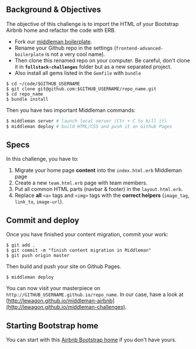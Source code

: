 ## Background & Objectives

The objective of this challenge is to import the HTML of your Bootstrap Airbnb home and refactor the code with ERB.

- Fork our [middleman boilerplate](https://github.com/lewagon/frontend-advanced-boilerplate).
- Rename your Github repo in the settings (`frontend-advanced-boilerplate` is not a very cool name).
- Then clone this renamed repo on your computer. Be careful, don't clone it in **`fullstack-challenges`** folder but as a new separated project.
- Also install all gems listed in the `Gemfile` with `bundle`

```
$ cd ~/code/$GITHUB_USERNAME
$ git clone git@github.com:$GITHUB_USERNAME/repo_name.git
$ cd repo_name
$ bundle install
```

Then you have two important Middleman commands:

```bash
$ middleman server # launch local server (Ctr + C to kill it)
$ middleman deploy # build HTML/CSS and push it on Github Pages
```

## Specs

In this challenge, you have to:

1. Migrate your home page **content** into the `index.html.erb` Middleman page
1. Create a new `team.html.erb` page with team members.
1. Put all common HTML parts (navbar & footer) in the `layout.html.erb`.
1. Replace **all** `<a>` tags and `<img>` tags with the **correct helpers** (`image_tag`, `link_to`, `image-url`).


## Commit and deploy

Once you have finished your content migration, commit your work:

```
$ git add .
$ git commit -m "finish content migration in Middleman"
$ git push origin master
```

Then build and push your site on Github Pages.

```
$ middleman deploy
```

You can now visit your masterpiece on `http://GITHUB_USERNAME.github.io/repo_name`. In our case, have a look at [http://lewagon.github.io/middleman-airbnb](http://lewagon.github.io/middleman-challenges).

## Starting Bootstrap home

You can start with this [Airbnb Bootstrap home](https://github.com/lewagon/bootstrap-challenges/tree/master/11-Airbnb-search-form) if you don't have yours.
